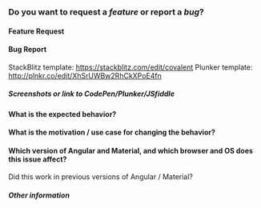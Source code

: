 <!--
This repository's issues are reserved for feature requests and bug reports.
If you have need support/help you can use the gitter chat to ask the community.
https://gitter.im/Teradata/covalent
-->

### Do you want to request a *feature* or report a *bug*?

#### Feature Request
<!-- Requests must fall under the official Material Design spec guidelines https://material.google.com/ -->

#### Bug Report
<!--
please provide steps to reproduce and if possible screenhots, animated Gifs and/or a Plunker (or similar).
you can easily create animated Gif with this free PC/OSX App: http://www.cockos.com/licecap/ and a StackBlitz or Plunker to help us reproduce it
-->
StackBlitz template: https://stackblitz.com/edit/covalent
Plunker template: http://plnkr.co/edit/XhSrUWBw2RhCkXPoE4fn

##### Screenshots or link to CodePen/Plunker/JSfiddle


#### What is the expected behavior?


#### What is the motivation / use case for changing the behavior?


#### Which version of Angular and Material, and which browser and OS does this issue affect?

Did this work in previous versions of Angular / Material?

<!-- Please also test with the latest stable and snapshot versions. -->


##### Other information
<!--
(e.g. detailed explanation, stacktraces, related issues, suggestions how to fix)
-->
